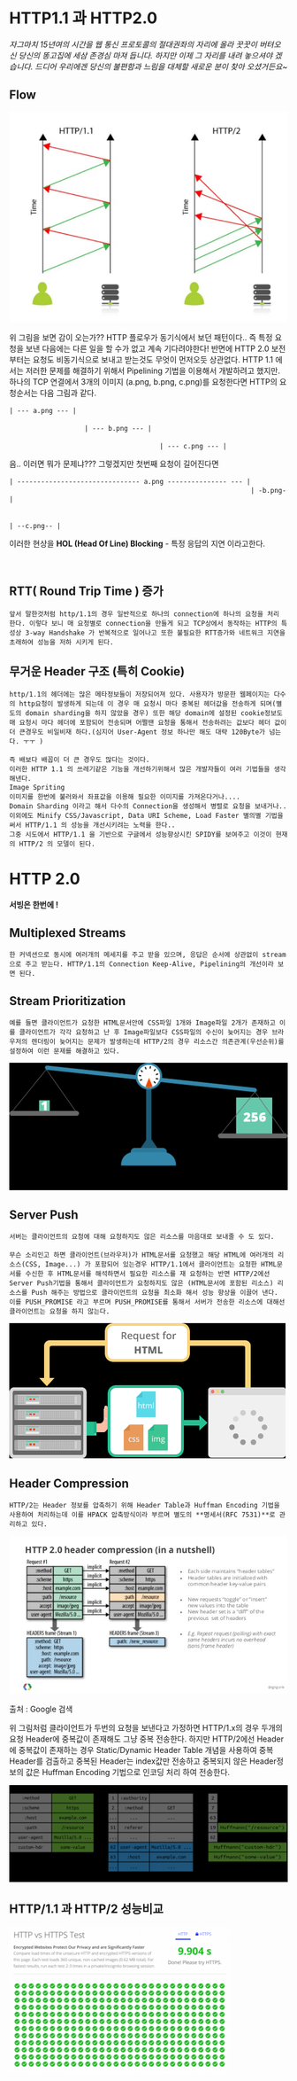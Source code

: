 # HTTP1.1 과 HTTP2.0
  
*자그마치 15년여의 시간을 웹 통신 프로토콜의 절대권좌의 자리에 올라 꿋꿋이 버텨오신 당신의 똥고집에 세삼 존경심 마져 듭니다. 하지만 이제 그 자리를 내려 놓으셔야 겠습니다. 드디어 우리에겐 당신의 불편함과 느림을 대체할 새로운 분이 찾아 오셨거든요~*

## Flow
![](2021-01-03-12-27-37.png)

위 그림을 보면 감이 오는가?? HTTP 플로우가 동기식에서 보던 패턴이다.. 
즉 특정 요청을 보낸 다음에는 다른 일을 할 수가 없고 계속 기다려야한다!
반면에 HTTP 2.0 보전부터는 요청도 비동기식으로 보내고 받는것도 무엇이 먼저오듯 상관없다.
HTTP 1.1 에서는 저러한 문제를 해결하기 위해서 Pipelining 기법을 이용해서 개발하려고 했지만.
하나의 TCP 연결에서 3개의 이미지 (a.png, b.png, c.png)를 요청한다면 HTTP의 요청순서는 다음 그림과 같다.

```
| --- a.png --- |

                   | --- b.png --- |

                                      | --- c.png --- |
```
 

음.. 이러면 뭐가 문제냐??? 그렇겠지만 첫번째 요청이 길어진다면

```
| ------------------------------- a.png --------------- --- |
                                                             | -b.png- |

                                                                        | --c.png-- |
```

이러한 현상을 <strong>HOL (Head Of Line) Blocking</strong> - 특정 응답의 지연 이라고한다.

<br>

## RTT( Round Trip Time ) 증가
```
앞서 말한것처럼 http/1.1의 경우 일반적으로 하나의 connection에 하나의 요청을 처리 한다. 이렇다 보니 매 요청별로 connection을 만들게 되고 TCP상에서 동작하는 HTTP의 특성상 3-way Handshake 가 반복적으로 일어나고 또한 불필요한 RTT증가와 네트워크 지연을 초래하여 성능을 저하 시키게 된다.
```
## 무거운 Header 구조 (특히 Cookie)
```
http/1.1의 헤더에는 많은 메타정보들이 저장되어져 있다. 사용자가 방문한 웹페이지는 다수의 http요청이 발생하게 되는데 이 경우 매 요청시 마다 중복된 헤더값을 전송하게 되며(별도의 domain sharding을 하지 않았을 경우) 또한 해당 domain에 설정된 cookie정보도 매 요청시 마다 헤더에 포함되어 전송되며 어쩔땐 요청을 통해서 전송하려는 값보다 헤더 값이 더 큰경우도 비일비재 하다.(심지어 User-Agent 정보 하나만 해도 대략 120Byte가 넘는다. ㅜㅜ )

즉 배보다 배꼽이 더 큰 경우도 많다는 것이다.
이러한 HTTP 1.1 의 쓰레기같은 기능을 개선하기위해서 많은 개발자들이 여러 기법들을 생각해낸다.
Image Spriting
이미지를 한번에 불러와서 좌표값을 이용해 필요한 이미지를 가져온다거나....
Domain Sharding 이라고 해서 다수의 Connection을 생성해서 병렬로 요청을 보내거나..
이외에도 Minify CSS/Javascript, Data URI Scheme, Load Faster 별의별 기법을 써서 HTTP/1.1 의 성능을 개선시키려는 노력을 한다..
그중 시도에서 HTTP/1.1 을 기반으로 구글에서 성능향상시킨 SPIDY를 보여주고 이것이 현재의 HTTP/2 의 모델이 된다.
```

# HTTP 2.0

<strong>서빙은 한번에 !</strong>
## Multiplexed Streams
```
한 커넥션으로 동시에 여러개의 메세지를 주고 받을 있으며, 응답은 순서에 상관없이 stream으로 주고 받는다. HTTP/1.1의 Connection Keep-Alive, Pipelining의 개선이라 보면 된다.
```
## Stream Prioritization
```
예를 들면 클라이언트가 요청한 HTML문서안에 CSS파일 1개와 Image파일 2개가 존재하고 이를 클라이언트가 각각 요청하고 난 후 Image파일보다 CSS파일의 수신이 늦어지는 경우 브라우저의 렌더링이 늦어지는 문제가 발생하는데 HTTP/2의 경우 리소스간 의존관계(우선순위)를 설정하여 이런 문제를 해결하고 있다.
```

![](2021-01-03-12-48-18.png)

## Server Push
```
서버는 클라이언트의 요청에 대해 요청하지도 않은 리소스를 마음대로 보내줄 수 도 있다.

무슨 소리인고 하면 클라이언트(브라우저)가 HTML문서를 요청했고 해당 HTML에 여러개의 리소스(CSS, Image...) 가 포함되어 있는경우 HTTP/1.1에서 클라이언트는 요청한 HTML문서를 수신한 후 HTML문서를 해석하면서 필요한 리소스를 재 요청하는 반면 HTTP/2에선 Server Push기법을 통해서 클라이언트가 요청하지도 않은 (HTML문서에 포함된 리소스) 리소스를 Push 해주는 방법으로 클라이언트의 요청을 최소화 해서 성능 향상을 이끌어 낸다. 이를 PUSH_PROMISE 라고 부르며 PUSH_PROMISE를 통해서 서버가 전송한 리소스에 대해선 클라이언트는 요청을 하지 않는다.
```
![](2021-01-03-12-49-23.png)

## Header Compression
```
HTTP/2는 Header 정보를 압축하기 위해 Header Table과 Huffman Encoding 기법을 사용하여 처리하는데 이를 HPACK 압축방식이라 부르며 별도의 **명세서(RFC 7531)**로 관리하고 있다.
```
![](2021-01-03-12-49-48.png)

출처 : Google 검색

위 그림처럼 클라이언트가 두번의 요청을 보낸다고 가정하면 HTTP/1.x의 경우 두개의 요청 Header에 중복값이 존재해도 그냥 중복 전송한다. 하지만 HTTP/2에선 Header에 중복값이 존재하는 경우 Static/Dynamic Header Table 개념을 사용하여 중복 Header를 검출하고 중복된 Header는 index값만 전송하고 중복되지 않은 Header정보의 값은 Huffman Encoding 기법으로 인코딩 처리 하여 전송한다.

![](2021-01-03-12-50-06.png)

## HTTP/1.1 과 HTTP/2 성능비교
![](2021-01-03-12-50-18.png)